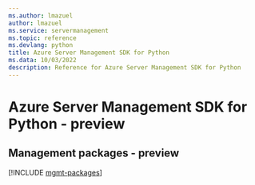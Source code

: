 ```yaml
---
ms.author: lmazuel
author: lmazuel
ms.service: servermanagement
ms.topic: reference
ms.devlang: python
title: Azure Server Management SDK for Python
ms.data: 10/03/2022
description: Reference for Azure Server Management SDK for Python
---
```

# Azure Server Management SDK for Python - preview

## Management packages - preview
[!INCLUDE [mgmt-packages](server-management-mgmt-index.md)]
